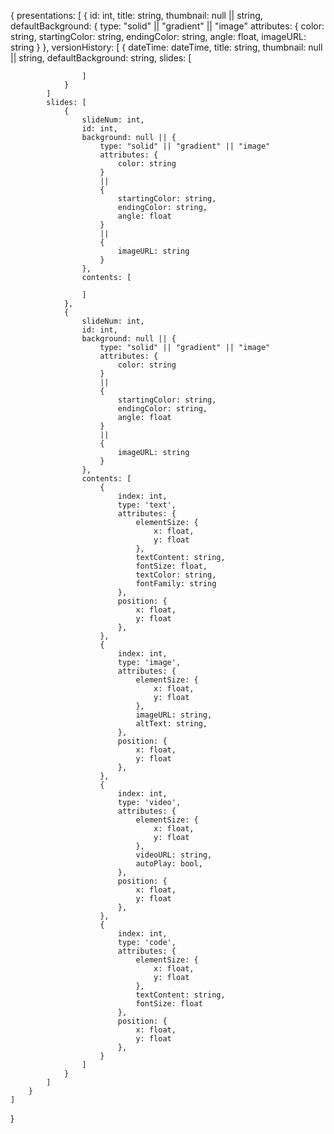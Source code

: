 {
    presentations: [
        {
            id: int,
            title: string,
            thumbnail: null || string,
            defaultBackground: {
                type: "solid" || "gradient" || "image"
                attributes: {
                    color: string,
                    startingColor: string,
                    endingColor: string,
                    angle: float,
                    imageURL: string
                }
            },
            versionHistory: [
                {
                    dateTime: dateTime,
                    title: string,
                    thumbnail: null || string,
                    defaultBackground: string,
                    slides: [

                    ]
                }
            ]
            slides: [
                {
                    slideNum: int,
                    id: int,
                    background: null || {
                        type: "solid" || "gradient" || "image"
                        attributes: {
                            color: string
                        }
                        ||
                        {
                            startingColor: string,
                            endingColor: string,
                            angle: float
                        }
                        ||
                        {
                            imageURL: string
                        }
                    },
                    contents: [

                    ]
                },
                {
                    slideNum: int,
                    id: int,
                    background: null || {
                        type: "solid" || "gradient" || "image"
                        attributes: {
                            color: string
                        }
                        ||
                        {
                            startingColor: string,
                            endingColor: string,
                            angle: float
                        }
                        ||
                        {
                            imageURL: string
                        }
                    },
                    contents: [
                        {
                            index: int,
                            type: 'text',
                            attributes: {
                                elementSize: {
                                    x: float,
                                    y: float
                                },
                                textContent: string,
                                fontSize: float,
                                textColor: string,
                                fontFamily: string
                            },
                            position: {
                                x: float,
                                y: float
                            },
                        },
                        {
                            index: int,
                            type: 'image',
                            attributes: {
                                elementSize: {
                                    x: float,
                                    y: float
                                },
                                imageURL: string,
                                altText: string,
                            },
                            position: {
                                x: float,
                                y: float
                            },
                        },
                        {
                            index: int,
                            type: 'video',
                            attributes: {
                                elementSize: {
                                    x: float,
                                    y: float
                                },
                                videoURL: string,
                                autoPlay: bool,
                            },
                            position: {
                                x: float,
                                y: float
                            },
                        },
                        {
                            index: int,
                            type: 'code',
                            attributes: {
                                elementSize: {
                                    x: float,
                                    y: float
                                },
                                textContent: string,
                                fontSize: float
                            },
                            position: {
                                x: float,
                                y: float
                            },
                        }
                    ]
                }
            ]
        }
    ]
}